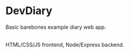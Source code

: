# DevDiary

Basic barebones example diary web app.<br/><br/>

HTML/CSS/JS frontend, Node/Express backend.
